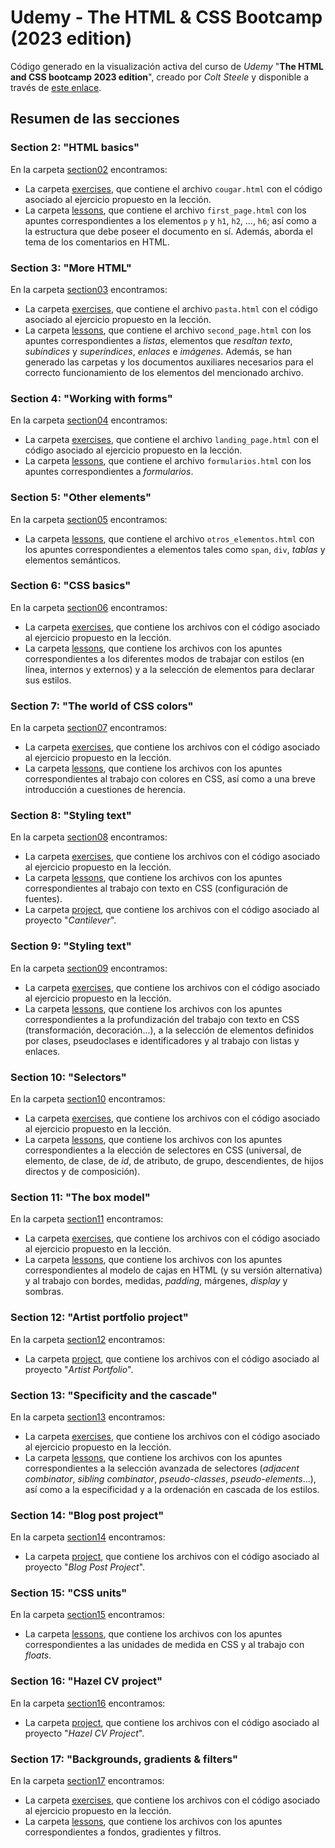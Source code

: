 # Udemy - The HTML & CSS Bootcamp (2023 edition)

Código generado en la visualización activa del curso de _Udemy_ "**The HTML and CSS bootcamp 2023 edition**", creado por _Colt Steele_ y disponible a través de [este enlace](https://www.udemy.com/course/html-and-css-bootcamp/).

## Resumen de las secciones

### Section 2: "HTML basics"

En la carpeta [section02](/section02) encontramos:

- La carpeta [exercises](/section02/exercises/), que contiene el archivo `cougar.html` con el código asociado al ejercicio propuesto en la lección.
- La carpeta [lessons](/section02/lessons/), que contiene el archivo `first_page.html` con los apuntes correspondientes a los elementos `p` y `h1`, `h2`, ..., `h6`; así como a la estructura que debe poseer el documento en sí. Además, aborda el tema de los comentarios en HTML.

### Section 3: "More HTML"

En la carpeta [section03](/section03/) encontramos:

- La carpeta [exercises](/section03/exercises/), que contiene el archivo `pasta.html` con el código asociado al ejercicio propuesto en la lección.
- La carpeta [lessons](/section03/lessons/), que contiene el archivo `second_page.html` con los apuntes correspondientes a _listas_, elementos que _resaltan texto_, _subíndices_ y _superíndices_, _enlaces_ e _imágenes_. Además, se han generado las carpetas y los documentos auxiliares necesarios para el correcto funcionamiento de los elementos del mencionado archivo.

### Section 4: "Working with forms"

En la carpeta [section04](/section04/) encontramos:

- La carpeta [exercises](/section04/exercises/), que contiene el archivo `landing_page.html` con el código asociado al ejercicio propuesto en la lección.
- La carpeta [lessons](/section04/lessons/), que contiene el archivo `formularios.html` con los apuntes correspondientes a _formularios_.

### Section 5: "Other elements"

En la carpeta [section05](/section05/) encontramos:

- La carpeta [lessons](/section05/lessons/), que contiene el archivo `otros_elementos.html` con los apuntes correspondientes a elementos tales como `span`, `div`, _tablas_ y elementos semánticos.

### Section 6: "CSS basics"

En la carpeta [section06](/section06/) encontramos:

- La carpeta [exercises](/section06/exercises/), que contiene los archivos con el código asociado al ejercicio propuesto en la lección.
- La carpeta [lessons](/section06/lessons/), que contiene los archivos con los apuntes correspondientes a los diferentes modos de trabajar con estilos (en línea, internos y externos) y a la selección de elementos para declarar sus estilos.

### Section 7: "The world of CSS colors"

En la carpeta [section07](/section07/) encontramos:

- La carpeta [exercises](/section07/exercises/), que contiene los archivos con el código asociado al ejercicio propuesto en la lección.
- La carpeta [lessons](/section07/lessons/), que contiene los archivos con los apuntes correspondientes al trabajo con colores en CSS, así como a una breve introducción a cuestiones de herencia.

### Section 8: "Styling text"

En la carpeta [section08](/section08/) encontramos:

- La carpeta [exercises](/section08/exercises/), que contiene los archivos con el código asociado al ejercicio propuesto en la lección.
- La carpeta [lessons](/section08/lessons/), que contiene los archivos con los apuntes correspondientes al trabajo con texto en CSS (configuración de fuentes).
- La carpeta [project](/section08/project/), que contiene los archivos con el código asociado al proyecto "_Cantilever_".

### Section 9: "Styling text"

En la carpeta [section09](/section09/) encontramos:

- La carpeta [exercises](/section09/exercises/), que contiene los archivos con el código asociado al ejercicio propuesto en la lección.
- La carpeta [lessons](/section09/lessons/), que contiene los archivos con los apuntes correspondientes a la profundización del trabajo con texto en CSS (transformación, decoración...), a la selección de elementos definidos por clases, pseudoclases e identificadores y al trabajo con listas y enlaces.

### Section 10: "Selectors"

En la carpeta [section10](/section10/) encontramos:

- La carpeta [exercises](/section10/exercises/), que contiene los archivos con el código asociado al ejercicio propuesto en la lección.
- La carpeta [lessons](/section10/lessons/), que contiene los archivos con los apuntes correspondientes a la elección de selectores en CSS (universal, de elemento, de clase, de _id_, de atributo, de grupo, descendientes, de hijos directos y de composición).

### Section 11: "The box model"

En la carpeta [section11](/section11/) encontramos:

- La carpeta [exercises](/section11/exercises/), que contiene los archivos con el código asociado al ejercicio propuesto en la lección.
- La carpeta [lessons](/section11/lessons/), que contiene los archivos con los apuntes correspondientes al modelo de cajas en HTML (y su versión alternativa) y al trabajo con bordes, medidas, _padding_, márgenes, _display_ y sombras.

### Section 12: "Artist portfolio project"

En la carpeta [section12](/section12/) encontramos:

- La carpeta [project](/section12/project/), que contiene los archivos con el código asociado al proyecto "_Artist Portfolio_".

### Section 13: "Specificity and the cascade"

En la carpeta [section13](/section13/) encontramos:

- La carpeta [exercises](/section13/exercises/), que contiene los archivos con el código asociado al ejercicio propuesto en la lección.
- La carpeta [lessons](/section13/lessons/), que contiene los archivos con los apuntes correspondientes a la selección avanzada de selectores (_adjacent combinator_, _sibling combinator_, _pseudo-classes_, _pseudo-elements_...), así como a la especificidad y a la ordenación en cascada de los estilos.

### Section 14: "Blog post project"

En la carpeta [section14](/section14/) encontramos:

- La carpeta [project](/section14/project/), que contiene los archivos con el código asociado al proyecto "_Blog Post Project_".

### Section 15: "CSS units"

En la carpeta [section15](/section15/) encontramos:

- La carpeta [lessons](/section15/lessons/), que contiene los archivos con los apuntes correspondientes a las unidades de medida en CSS y al trabajo con _floats_.

### Section 16: "Hazel CV project"

En la carpeta [section16](/section16/) encontramos:

- La carpeta [project](/section16/project/), que contiene los archivos con el código asociado al proyecto "_Hazel CV Project_".

### Section 17: "Backgrounds, gradients & filters"

En la carpeta [section17](/section17/) encontramos:

- La carpeta [exercises](/section17/exercises/), que contiene los archivos con el código asociado al ejercicio propuesto en la lección.
- La carpeta [lessons](/section17/lessons/), que contiene los archivos con los apuntes correspondientes a fondos, gradientes y filtros.
